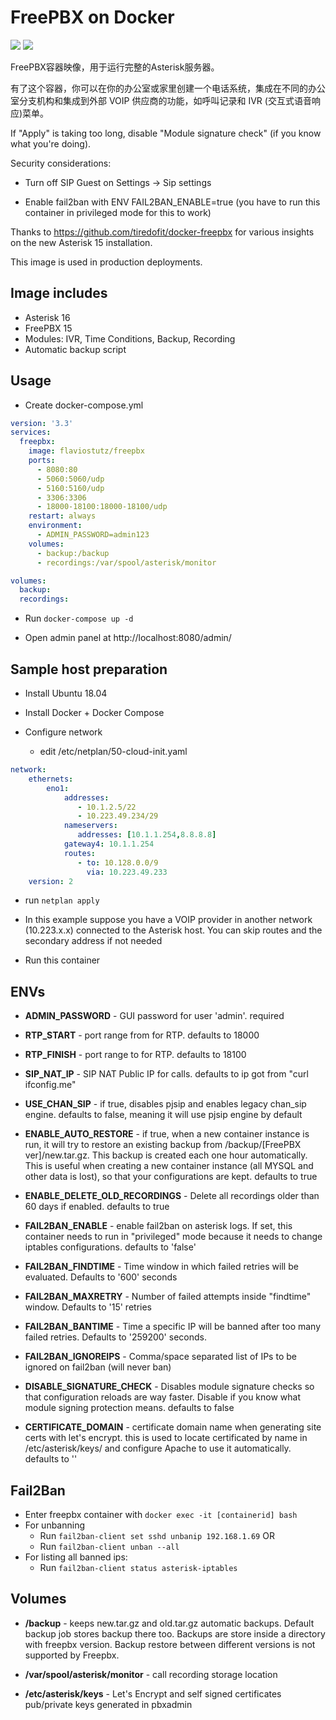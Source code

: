 # FreePBX on Docker

[<img src="https://img.shields.io/docker/pulls/flaviostutz/freepbx"/>](https://hub.docker.com/r/flaviostutz/freepbx)
[<img src="https://img.shields.io/docker/automated/flaviostutz/freepbx"/>](https://hub.docker.com/r/flaviostutz/freepbx)

FreePBX容器映像，用于运行完整的Asterisk服务器。

有了这个容器，你可以在你的办公室或家里创建一个电话系统，集成在不同的办公室分支机构和集成到外部 VOIP 供应商的功能，如呼叫记录和 IVR (交互式语音响应)菜单。

If "Apply" is taking too long, disable "Module signature check" (if you know what you're doing).

Security considerations:

* Turn off SIP Guest on Settings -> Sip settings

* Enable fail2ban with ENV FAIL2BAN_ENABLE=true (you have to run this container in privileged mode for this to work)

Thanks to https://github.com/tiredofit/docker-freepbx for various insights on the new Asterisk 15 installation.

This image is used in production deployments.

## Image includes

* Asterisk 16
* FreePBX 15
* Modules: IVR, Time Conditions, Backup, Recording
* Automatic backup script


## Usage

* Create docker-compose.yml

```yml
version: '3.3'
services:
  freepbx:
    image: flaviostutz/freepbx
    ports:
      - 8080:80
      - 5060:5060/udp
      - 5160:5160/udp
      - 3306:3306
      - 18000-18100:18000-18100/udp
    restart: always
    environment:
      - ADMIN_PASSWORD=admin123
    volumes:
      - backup:/backup
      - recordings:/var/spool/asterisk/monitor

volumes:
  backup:
  recordings:
```

* Run ```docker-compose up -d```

* Open admin panel at http://localhost:8080/admin/

## Sample host preparation

* Install Ubuntu 18.04

* Install Docker + Docker Compose

* Configure network

  * edit /etc/netplan/50-cloud-init.yaml

```yml
network:
    ethernets:
        eno1:
            addresses:
               - 10.1.2.5/22
               - 10.223.49.234/29
            nameservers:
               addresses: [10.1.1.254,8.8.8.8]
            gateway4: 10.1.1.254
            routes:
               - to: 10.128.0.0/9
                 via: 10.223.49.233
    version: 2
```

* run ```netplan apply```

* In this example suppose you have a VOIP provider in another network (10.223.x.x) connected to the Asterisk host. You can skip routes and the secondary address if not needed

* Run this container

## ENVs

* **ADMIN_PASSWORD** - GUI password for user 'admin'. required
* **RTP_START** - port range from for RTP. defaults to 18000
* **RTP_FINISH** - port range to for RTP. defaults to 18100
* **SIP_NAT_IP** - SIP NAT Public IP for calls. defaults to ip got from "curl ifconfig.me"
* **USE_CHAN_SIP** - if true, disables pjsip and enables legacy chan_sip engine. defaults to false, meaning it will use pjsip engine by default
* **ENABLE_AUTO_RESTORE** - if true, when a new container instance is run, it will try to restore an existing backup from /backup/[FreePBX ver]/new.tar.gz. This backup is created each one hour automatically. This is useful when creating a new container instance (all MYSQL and other data is lost), so that your configurations are kept. defaults to true
* **ENABLE_DELETE_OLD_RECORDINGS** - Delete all recordings older than 60 days if enabled. defaults to true

* **FAIL2BAN_ENABLE** - enable fail2ban on asterisk logs. If set, this container needs to run in "privileged" mode because it needs to change iptables configurations. defaults to 'false'
* **FAIL2BAN_FINDTIME** - Time window in which failed retries will be evaluated. Defaults to '600' seconds
* **FAIL2BAN_MAXRETRY** - Number of failed attempts inside "findtime" window. Defaults to '15' retries
* **FAIL2BAN_BANTIME** - Time a specific IP will be banned after too many failed retries. Defaults to '259200' seconds.
* **FAIL2BAN_IGNOREIPS** - Comma/space separated list of IPs to be ignored on fail2ban (will never ban)

* **DISABLE_SIGNATURE_CHECK** - Disables module signature checks so that configuration reloads are way faster. Disable if you know what module signing protection means. defaults to false
* **CERTIFICATE_DOMAIN** - certificate domain name when generating site certs with let's encrypt. this is used to locate certificated by name in /etc/asterisk/keys/ and configure Apache to use it automatically. defaults to ''

## Fail2Ban

* Enter freepbx container with `docker exec -it [containerid] bash`
* For unbanning
  * Run `fail2ban-client set sshd unbanip 192.168.1.69` OR
  * Run `fail2ban-client unban --all`
* For listing all banned ips:
  * Run `fail2ban-client status asterisk-iptables`

## Volumes

* **/backup** - keeps new.tar.gz and old.tar.gz automatic backups. Default backup job stores backup there too. Backups are store inside a directory with freepbx version. Backup restore between different versions is not supported by Freepbx.
* **/var/spool/asterisk/monitor** - call recording storage location

* **/etc/asterisk/keys** - Let's Encrypt and self signed certificates pub/private keys generated in pbxadmin

